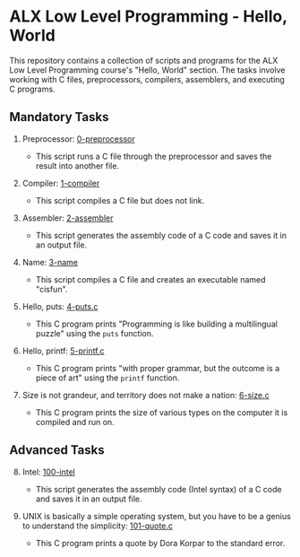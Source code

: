 # ALX Low Level Programming - Hello, World

This repository contains a collection of scripts and programs for the ALX Low Level Programming course's "Hello, World" section. The tasks involve working with C files, preprocessors, compilers, assemblers, and executing C programs.

## Mandatory Tasks

1. Preprocessor: [0-preprocessor](https://github.com/kweenDev/alx-low_level_programming/blob/main/0x00-hello_world/0-preprocessor)

   - This script runs a C file through the preprocessor and saves the result into another file.

2. Compiler: [1-compiler](https://github.com/alx-low_level_programming/0x00-hello_world/1-compiler)

   - This script compiles a C file but does not link.

3. Assembler: [2-assembler](https://github.com/alx-low_level_programming/0x00-hello_world/2-assembler)

   - This script generates the assembly code of a C code and saves it in an output file.

4. Name: [3-name](https://github.com/alx-low_level_programming/0x00-hello_world/3-name)

   - This script compiles a C file and creates an executable named "cisfun".

5. Hello, puts: [4-puts.c](https://github.com/alx-low_level_programming/0x00-hello_world/4-puts.c)

   - This C program prints "Programming is like building a multilingual puzzle" using the `puts` function.

6. Hello, printf: [5-printf.c](https://github.com/alx-low_level_programming/0x00-hello_world/5-printf.c)

   - This C program prints "with proper grammar, but the outcome is a piece of art" using the `printf` function.

7. Size is not grandeur, and territory does not make a nation: [6-size.c](https://github.com/alx-low_level_programming/0x00-hello_world/6-size.c)

   - This C program prints the size of various types on the computer it is compiled and run on.

## Advanced Tasks

8. Intel: [100-intel](https://github.com/alx-low_level_programming/0x00-hello_world/100-intel)

   - This script generates the assembly code (Intel syntax) of a C code and saves it in an output file.

9. UNIX is basically a simple operating system, but you have to be a genius to understand the simplicity: [101-quote.c](https://github.com/alx-low_level_programming/0x00-hello_world/101-quote.c)

   - This C program prints a quote by Dora Korpar to the standard error.



